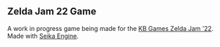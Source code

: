 ## Zelda Jam 22 Game

A work in progress game being made for the [KB Games Zelda Jam '22](https://itch.io/jam/zeldajam-22).  Made with [Seika Engine](https://github.com/Chukobyte/seika-engine).

